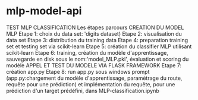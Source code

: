 # mlp-model-api
TEST MLP CLASSIFICATION
Les étapes parcours
CREATION DU MODEL MLP
Etape 1: choix du data set: 'digits dataset)
Etape 2: visualisation du data set
Etape 3: distribution du training data
Etape 4: preparation training set et testing set via scikit-learn
Etape 5: création du classifier MLP utilisant scikit-learn
Etape 6: training, création du modèle d'apprentissage, sauvegarde en disk sous le nom:'model_MLP.pkl', évaluation et scoring du modèle
APPEL ET TEST DU MODELE VIA FLASK FRAMEWORK
Etape 7: création app.py
Etape 8: run app.py sous windows prompt (app.py:chargement du modèle d'apprentissage, paramètrage du route, requête pour une prédiction)  et implémentation du requête, pour une prédiction d'un target prédéfini, dans MLP-classification.ipynb
